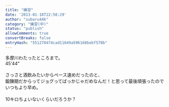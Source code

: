 ```yaml
---
title: "練習"
date: '2013-01-18T22:50:29'
author: "subaru44k"
category: "練習(中)"
status: "publish"
allowComments: true
convertBreaks: false
entryHash: "551278474cad11649a596168bebf570b"
---
```

多摩川わたったところまで。<br>
45'44"<br>
<br>
さっさと酒飲みたいからペース速めだったのと、<br>
鍛錬期だからってジョグってばっかじゃだめなんだ！と思って最後頑張ったので<br>
いつもより早め。<br>
<br>
10キロちょいないくらいだろうか？
